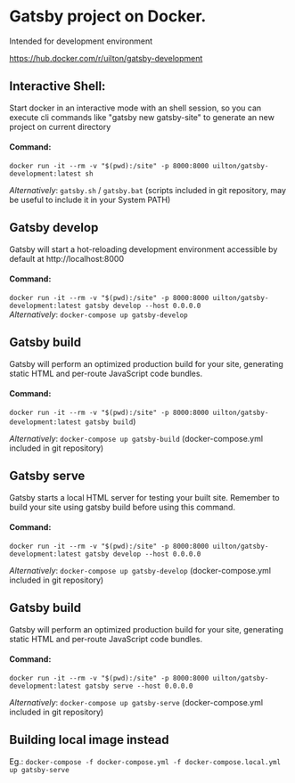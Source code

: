 # Gatsby project on Docker.
Intended for development environment 

https://hub.docker.com/r/uilton/gatsby-development

## Interactive Shell:  
Start docker in an interactive mode with an shell session, so you can execute cli commands like "gatsby new gatsby-site" to generate an new project on current directory  

#### Command:
`docker run -it --rm -v "$(pwd):/site" -p 8000:8000 uilton/gatsby-development:latest sh`  

_Alternatively_: `gatsby.sh` / `gatsby.bat` (scripts included in git repository, may be useful to include it in your System PATH)
  

## Gatsby develop
Gatsby will start a hot-reloading development environment accessible by default at http://localhost:8000  

#### Command:
`docker run -it --rm -v "$(pwd):/site" -p 8000:8000 uilton/gatsby-development:latest gatsby develop --host 0.0.0.0`  
_Alternatively_: `docker-compose up gatsby-develop`  

## Gatsby build
Gatsby will perform an optimized production build for your site, generating static HTML and per-route JavaScript code bundles.  

#### Command:
`docker run -it --rm -v "$(pwd):/site" -p 8000:8000 uilton/gatsby-development:latest gatsby build`)  
  
_Alternatively_: `docker-compose up gatsby-build` (docker-compose.yml included in git repository)     
  
  
  
## Gatsby serve
Gatsby starts a local HTML server for testing your built site. Remember to build your site using gatsby build before using this command.  

#### Command:
`docker run -it --rm -v "$(pwd):/site" -p 8000:8000 uilton/gatsby-development:latest gatsby develop --host 0.0.0.0`  
  
_Alternatively_: `docker-compose up gatsby-develop` (docker-compose.yml included in git repository)  

## Gatsby build
Gatsby will perform an optimized production build for your site, generating static HTML and per-route JavaScript code bundles.  

#### Command:
`docker run -it --rm -v "$(pwd):/site" -p 8000:8000 uilton/gatsby-development:latest gatsby serve --host 0.0.0.0`
  
_Alternatively_: `docker-compose up gatsby-serve`  (docker-compose.yml included in git repository)        
  

## Building local image instead
Eg.: `docker-compose -f docker-compose.yml -f docker-compose.local.yml up gatsby-serve`

